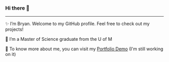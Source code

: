 ### Hi there 👋

---

✨ I’m Bryan. Welcome to my GitHub profile. Feel free to check out my projects!

🔭 I’m a Master of Science graduate from the U of M

🚀 To know more about me, you can visit my [Portfolio Demo](https://sitongruc.github.io/) (I'm still working on it)


